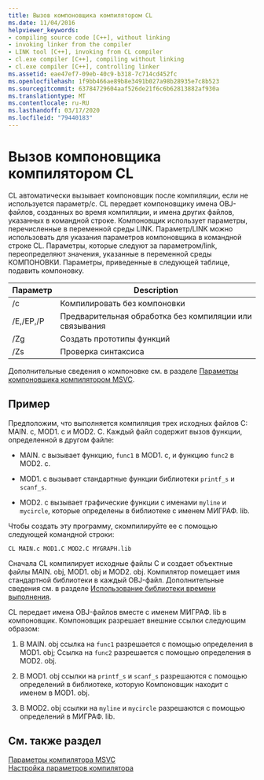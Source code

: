 ```yaml
---
title: Вызов компоновщика компилятором CL
ms.date: 11/04/2016
helpviewer_keywords:
- compiling source code [C++], without linking
- invoking linker from the compiler
- LINK tool [C++], invoking from CL compiler
- cl.exe compiler [C++], compiling without linking
- cl.exe compiler [C++], controlling linker
ms.assetid: eae47ef7-09eb-40c9-b318-7c714cd452fc
ms.openlocfilehash: 1f9bb466ae89b8e3491b027a98b28935e7c8b523
ms.sourcegitcommit: 63784729604aaf526de21f6c6b62813882af930a
ms.translationtype: MT
ms.contentlocale: ru-RU
ms.lasthandoff: 03/17/2020
ms.locfileid: "79440183"
---
```

# <a name="cl-invokes-the-linker"></a>Вызов компоновщика компилятором CL

CL автоматически вызывает компоновщик после компиляции, если не используется параметр/c. CL передает компоновщику имена OBJ-файлов, созданных во время компиляции, и имена других файлов, указанных в командной строке. Компоновщик использует параметры, перечисленные в переменной среды LINK. Параметр/LINK можно использовать для указания параметров компоновщика в командной строке CL. Параметры, которые следуют за параметром/link, переопределяют значения, указанные в переменной среды КОМПОНОВКИ. Параметры, приведенные в следующей таблице, подавить компоновку.

|Параметр|Description|
|------------|-----------------|
|/c|Компилировать без компоновки|
|/E,/EP,/P|Предварительная обработка без компиляции или связывания|
|/Zg|Создать прототипы функций|
|/Zs|Проверка синтаксиса|

Дополнительные сведения о компоновке см. в разделе [Параметры компоновщика компилятором MSVC](linker-options.md).

## <a name="example"></a>Пример

Предположим, что выполняется компиляция трех исходных файлов C: MAIN. c, MOD1. c и MOD2. C. Каждый файл содержит вызов функции, определенной в другом файле:

- MAIN. c вызывает функцию, `func1` в MOD1. c, и функцию `func2` в MOD2. c.

- MOD1. c вызывает стандартные функции библиотеки `printf_s` и `scanf_s`.

- MOD2. c вызывает графические функции с именами `myline` и `mycircle`, которые определены в библиотеке с именем МИГРАФ. lib.

Чтобы создать эту программу, скомпилируйте ее с помощью следующей командной строки:

```
CL MAIN.c MOD1.C MOD2.C MYGRAPH.lib
```

Сначала CL компилирует исходные файлы C и создает объектные файлы MAIN. obj, MOD1. obj и MOD2. obj. Компилятор помещает имя стандартной библиотеки в каждый OBJ-файл. Дополнительные сведения см. в разделе [Использование библиотеки времени выполнения](md-mt-ld-use-run-time-library.md).

CL передает имена OBJ-файлов вместе с именем МИГРАФ. lib в компоновщик. Компоновщик разрешает внешние ссылки следующим образом:

1. В MAIN. obj ссылка на `func1` разрешается с помощью определения в MOD1. obj; Ссылка на `func2` разрешается с помощью определения в MOD2. obj.

1. В MOD1. obj ссылки на `printf_s` и `scanf_s` разрешаются с помощью определений в библиотеке, которую Компоновщик находит с именем в MOD1. obj.

1. В MOD2. obj ссылки на `myline` и `mycircle` разрешаются с помощью определений в МИГРАФ. lib.

## <a name="see-also"></a>См. также раздел

[Параметры компилятора MSVC](compiler-options.md)<br/>
[Настройка параметров компилятора](compiler-command-line-syntax.md)
